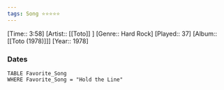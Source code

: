 ```yaml
---
tags: Song ⭐⭐⭐⭐⭐ 
---
```

[Time:: 3:58]
[Artist:: [[Toto]] ]
[Genre:: Hard Rock]
[Played:: 37]
[Album:: [[Toto (1978)]]]
[Year:: 1978]
### Dates
````dataview
TABLE Favorite_Song
WHERE Favorite_Song = "Hold the Line"
````